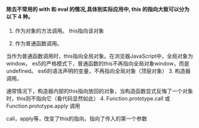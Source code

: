 #### 除去不常用的 with 和 eval 的情况,具体到实际应用中, this 的指向大致可以分为以下 4 种。
1. 作为对象的方法调用。
  this指向该对象
  
2. 作为普通函数调用。

  当作为普通函数调用时，this指向全局对象。在浏览器JavaScript中，全局对象为window。
  es5的严格模式下，普通函数的this不再指向全局对象window，而是undefined。
  es6的语法声明的变量，不再指向全局对象（顶层对象）
3. 构造器调用。

  通常情况下，构造器内部的this指向放回的对象，当构造函数显式反悔了一个对象时，this则不指向它（看代码显然如此）
4. Function.prototype.call 或 Function.prototype.apply 调用

  call，apply等，改变了this的指向，指向了传入的第一个参数
